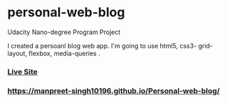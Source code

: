 # personal-web-blog

Udacity Nano-degree Program Project

I created a persoanl blog web app. I'm going to use html5, css3- grid-layout, flexbox, media-queries .

### [Live Site](https://manpreet-singh10196.github.io/Personal-web-blog/)

### https://manpreet-singh10196.github.io/Personal-web-blog/